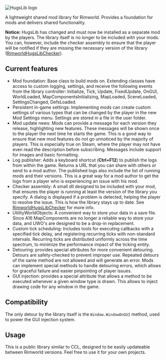 ![HugsLib logo](http://i.imgur.com/1d35OiC.png)

A lightweight shared mod library for Rimworld. Provides a foundation for mods and delivers shared functionality.

**Notice:** HugsLib has changed and must now be installed as a separate mod by the players. The library itself is no longer to be included with your mods. You can, however, include the checker assembly to ensure that the player will be notified if they are missing the necessary version of the library ([RimworldHugsLibChecker](https://github.com/UnlimitedHugs/RimworldHugsLibChecker)).

## Current features
- Mod foundation: Base class to build mods on. Extending classes have access to custom logging, settings, and receive the following events from the library controller: Initialize, Tick, Update, FixedUpdate, OnGUI, WorldLoaded, MapComponentsInitializing, MapLoaded, SceneLoaded, SettingsChanged, DefsLoaded.
- Persistent in-game settings: Implementing mods can create custom settings of various types that can be changed by the player in the new Mod Settings menu. Settings are stored in a file in the user folder.
- Mod update news: Mods can provide a message for each version they release, highlighting new features. These messages will be shown once to the player the next time he starts the game. This is a good way to ensure that new mod features do not go unnoticed by the majority of players. This is especially true on Steam, where the player may not have even read the description before subscribing. Messages include support for images and basic formatting.
- Log publisher: Adds a keyboard shortcut (**Ctrl+F12**) to publish the logs from within the game. Returns a URL that you can share with others or send to a mod author. The published logs also include the list of running mods and their versions. This is a great way for a mod author to get the logs from a player who is experiencing an issue with his mod.
- Checker assembly: A small dll designed to be included with your mod, that ensures the player is running at least the version of the library you specify. A dialog is displayed if a problem is detected, helping the player to resolve the issue. This is how the library stays up to date. See [RimworldHugsLibChecker](https://github.com/UnlimitedHugs/RimworldHugsLibChecker) for more info.
- UtilityWorldObjects: A convenient way to store your data in a save file. Since A16 MapComponents are no longer a reliable way to store your data, and UWO's are designed to be a drop-in replacement.
- Custom tick scheduling: Includes tools for executing callbacks with a specified tick delay, and registering recurring ticks with non-standard intervals. Recurring ticks are distributed uniformly across the time spectrum, to minimize the performance impact of the ticking entity.
- Detouring: provides special attributes for more convenient detouring. Detours are safety-checked to prevent improper use. Repeated detours of the same method are not allowed and will generate an error. Mods can implement special methods to handle detouring errors, which allows for graceful failure and easier pinpointing of player issues.
- GUI injection: provides a special attribute that allows a method to be executed whenever a given window type is drawn. This allows to inject drawing code for any window in the game.

## Compatibility
The only detour by the library itself is the `Window.WindowOnGUI` method, used to power the GUI injection system.

## Usage
This is a public library similar to CCL, designed to be easily updateable between Rimworld versions. Feel free to use it for your own projects.